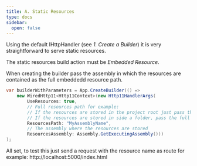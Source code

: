 ```yaml
---
title: A. Static Resources
type: docs
sidebar:
  open: false
---
```


Using the default IHttpHandler (see *1. Create a Builder*) it is very straightforward to serve static resources.

The static resources build action must be *Embedded Resource*.

When creating the builder pass the assembly in which the resources are contained as the full embeddedd resource path.

```csharp
var builderWithParameters = App.CreateBuilder(() => 
    new WiredHttp11<Http11Context>(new Http11HandlerArgs(
        UseResources: true,
        // Full resources path for example:
        // If the resources are stored in the project root just pass the Assembly name
        // If the resources are stored in side a folder, pass the full pass e.g. MyAssemblyName.FolderName
        ResourcesPath: "MyAssemblyName",
        // The assembly where the resources are stored
        ResourcesAssembly: Assembly.GetExecutingAssembly()))
);
```

 All set, to test this just send a request with the resource name as route for example: http://localhost:5000/index.html